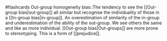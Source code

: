 #flashcards 
Out-group homogeneity bias::The tendency to see the [[Out-group bias|out-group]] all similar but recognise the individuality of those in a [[In-group bias|in-group]]. An overestimation of similarity of the in-group and underestimation of the ability of the out-group. We see others the same and like as more individual. [[Out-group bias|Out-groups]] are more prone to stereotyping. This is a form of [[prejudice]].